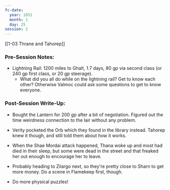 ```yaml
---
fc-date:
  year: 1051
  month: 1
  day: 25
session: 2
---
```

[[1-03  Thrane and Tahorep]]

### Pre-Session Notes:
* Lightning Rail: 1200 miles to Ghalt, 1.7 days, 80 gp via second class (or 240 gp first class, or 20 gp steerage).
	* What did you all do while on the lightning rail? Get to know each other? Otherwise Valmoc could ask some questions to get to know everyone.


### Post-Session Write-Up:

* Bought the Lantern for 200 gp after a bit of negotiation. Figured out the time weirdness connection to the lair without any problem.
* Verity pocketed the Orb which they found in the library instead. Tahorep knew it though, and still told them about how it works.
* When the Shae Mordai attack happened, Thana woke up and most had died in their sleep, but some were dead in the street and that freaked her out enough to encourage her to leave.
* Probably heading to Zilargo next, so they're pretty close to Sharn to get more money. Do a scene in Flamekeep first, though.

* Do more physical puzzles!
